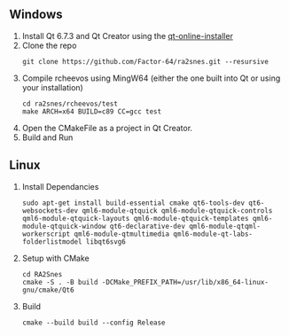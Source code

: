 ## Windows

1) Install Qt 6.7.3 and Qt Creator using the [qt-online-installer](https://www.qt.io/download-qt-installer)
2) Clone the repo
    ```
    git clone https://github.com/Factor-64/ra2snes.git --resursive
    ```
4) Compile rcheevos using MingW64 (either the one built into Qt or using your installation)
    ```
    cd ra2snes/rcheevos/test
    make ARCH=x64 BUILD=c89 CC=gcc test
    ```
6) Open the CMakeFile as a project in Qt Creator.
7) Build and Run

## Linux

1) Install Dependancies
    ```
    sudo apt-get install build-essential cmake qt6-tools-dev qt6-websockets-dev qml6-module-qtquick qml6-module-qtquick-controls qml6-module-qtquick-layouts qml6-module-qtquick-templates qml6-module-qtquick-window qt6-declarative-dev qml6-module-qtqml-workerscript qml6-module-qtmultimedia qml6-module-qt-labs-folderlistmodel libqt6svg6
    ```
2) Setup with CMake
    ```
    cd RA2Snes
    cmake -S . -B build -DCMake_PREFIX_PATH=/usr/lib/x86_64-linux-gnu/cmake/Qt6
    ```

3) Build
    ```
    cmake --build build --config Release
    ```
